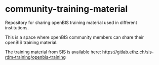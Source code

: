# community-training-material
Repository for sharing openBIS training material used in different institutions.

This is a space where openBIS community members can share their openBIS training material.

The training material from SIS is available here: https://gitlab.ethz.ch/sis-rdm-training/openbis-training 
